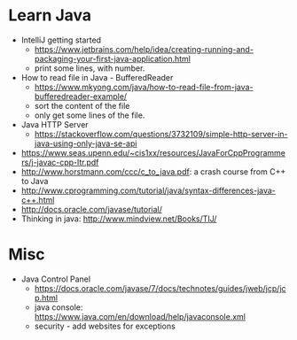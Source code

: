 # Learn Java
* IntelliJ getting started
  * https://www.jetbrains.com/help/idea/creating-running-and-packaging-your-first-java-application.html
  * print some lines, with number.
* How to read file in Java - BufferedReader
  * https://www.mkyong.com/java/how-to-read-file-from-java-bufferedreader-example/
  * sort the content of the file
  * only get some lines of the file.
* Java HTTP Server
  * https://stackoverflow.com/questions/3732109/simple-http-server-in-java-using-only-java-se-api
* https://www.seas.upenn.edu/~cis1xx/resources/JavaForCppProgrammers/j-javac-cpp-ltr.pdf
* http://www.horstmann.com/ccc/c_to_java.pdf: a crash course from C++ to Java
* http://www.cprogramming.com/tutorial/java/syntax-differences-java-c++.html
* http://docs.oracle.com/javase/tutorial/
* Thinking in java: http://www.mindview.net/Books/TIJ/

# Misc
* Java Control Panel
  * https://docs.oracle.com/javase/7/docs/technotes/guides/jweb/jcp/jcp.html
  * java console: https://www.java.com/en/download/help/javaconsole.xml
  * security - add websites for exceptions
